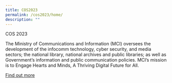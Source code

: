 ```yaml
---
title: COS2023
permalink: /cos2023/home/
description: ""
---
```



COS 2023

The Ministry of Communications and Information (MCI) oversees the development of the infocomm technology, cyber security, and media sectors; the national library, national archives and public libraries; as well as Government’s information and public communication policies. MCI’s mission is to Engage Hearts and Minds, A Thriving Digital Future for All.

[Find out more](https://www.google.com)